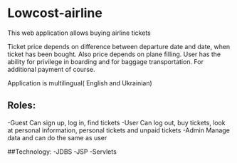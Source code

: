 # Lowcost-airline
This web application allows buying airline tickets

Ticket price depends on difference between departure date and date, when ticket has been bought.
Also price depends on plane filling. 
User has the ability for privilege in boarding and for baggage transportation. For additional payment of course.

Application is multilingual( English and Ukrainian)

## Roles:
-Guest
    Can sign up, log in, find tickets
-User 
    Can log out, buy tickets, look at personal information, personal tickets and unpaid tickets
-Admin 
    Manage data and can do the same as user

##Technology:
-JDBS
-JSP
-Servlets
